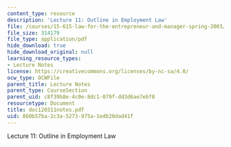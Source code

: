 ```yaml
---
content_type: resource
description: 'Lecture 11: Outline in Employment Law'
file: /courses/15-615-law-for-the-entrepreneur-and-manager-spring-2003/860b57ba2c3a5273975a1edb20dad41f_doc120311notes.pdf
file_size: 314179
file_type: application/pdf
hide_download: true
hide_download_original: null
learning_resource_types:
- Lecture Notes
license: https://creativecommons.org/licenses/by-nc-sa/4.0/
ocw_type: OCWFile
parent_title: Lecture Notes
parent_type: CourseSection
parent_uid: c8f39b8e-4c0e-8dc1-079f-dd3d6ae7ebf8
resourcetype: Document
title: doc120311notes.pdf
uid: 860b57ba-2c3a-5273-975a-1edb20dad41f
---
```

Lecture 11: Outline in Employment Law